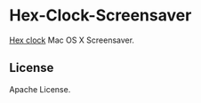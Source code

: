 Hex-Clock-Screensaver
=====================

[Hex clock](http://www.jacopocolo.com/hexclock/) Mac OS X Screensaver.

## License
Apache License.
